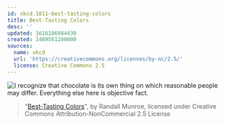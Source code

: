 ```yaml
---
id: xkcd.1811-best-tasting-colors
title: Best-Tasting Colors
desc: ''
updated: 1616186984439
created: 1489561200000
sources:
  name: xkcd
  url: 'https://creativecommons.org/licenses/by-nc/2.5/'
  license: Creative Commons 2.5
---
```

![I recognize that chocolate is its own thing on which reasonable people may differ. Everything else here is objective fact.](https://imgs.xkcd.com/comics/best_tasting_colors.png)
> "[Best-Tasting Colors](https://xkcd.com/1811/)", by Randall Munroe, licensed under Creative Commons Attribution-NonCommercial 2.5 License
